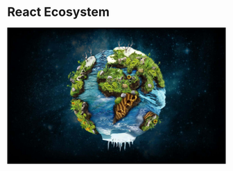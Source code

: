 # React Ecosystem

![profile-banner](https://raw.githubusercontent.com/react-ecosystem/.github/main/profile/vibrant-ecosystem.jpg)
